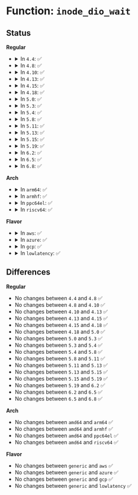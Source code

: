 # Function: <code>inode_dio_wait</code>

## Status
<b>Regular</b>
<ul>
<li>
<details>
<summary>In <code>4.4</code>: ✅</summary>

```c
void inode_dio_wait(struct inode *inode);
```

**Collision:** Unique Global

**Inline:** No

**Transformation:** False

**Instances:**

```
In fs/inode.c (ffffffff81227430)
Location: fs/inode.c:1996
Inline: False
Direct callers:
  - fs/ext4/inode.c:ext4_punch_hole
  - fs/ext4/inode.c:ext4_setattr
  - fs/ext4/inode.c:ext4_change_inode_journal_flag
  - fs/ext4/ioctl.c:ext4_ioctl
  - fs/ext4/ioctl.c:ext4_ioctl
  - fs/ext4/extents.c:ext4_collapse_range
  - fs/ext4/extents.c:ext4_insert_range
  - fs/ext4/extents.c:ext4_fallocate
  - fs/ext4/move_extent.c:ext4_move_extents
  - fs/ext4/move_extent.c:ext4_move_extents
  - fs/fat/file.c:fat_setattr
```
**Symbols:**

```
ffffffff81227430-ffffffff81227528: inode_dio_wait (STB_GLOBAL)
```
</details>
</li>
<li>
<details>
<summary>In <code>4.8</code>: ✅</summary>

```c
void inode_dio_wait(struct inode *inode);
```

**Collision:** Unique Global

**Inline:** No

**Transformation:** False

**Instances:**

```
In fs/inode.c (ffffffff8124fb50)
Location: fs/inode.c:2013
Inline: False
Direct callers:
  - fs/ext4/inode.c:ext4_change_inode_journal_flag
  - fs/ext4/inode.c:ext4_setattr
  - fs/ext4/inode.c:ext4_punch_hole
  - fs/ext4/ioctl.c:ext4_ioctl
  - fs/ext4/ioctl.c:ext4_ioctl
  - fs/ext4/extents.c:ext4_insert_range
  - fs/ext4/extents.c:ext4_collapse_range
  - fs/ext4/extents.c:ext4_fallocate
  - fs/ext4/extents.c:ext4_fallocate
  - fs/ext4/move_extent.c:ext4_move_extents
  - fs/ext4/move_extent.c:ext4_move_extents
  - fs/fat/file.c:fat_setattr
```
**Symbols:**

```
ffffffff8124fb50-ffffffff8124fc48: inode_dio_wait (STB_GLOBAL)
```
</details>
</li>
<li>
<details>
<summary>In <code>4.10</code>: ✅</summary>

```c
void inode_dio_wait(struct inode *inode);
```

**Collision:** Unique Global

**Inline:** No

**Transformation:** False

**Instances:**

```
In fs/inode.c (ffffffff81262b80)
Location: fs/inode.c:2063
Inline: False
Direct callers:
  - fs/read_write.c:vfs_clone_file_prep_inodes
  - fs/read_write.c:vfs_clone_file_prep_inodes
  - fs/read_write.c:vfs_clone_file_prep_inodes
  - fs/ext4/inode.c:ext4_change_inode_journal_flag
  - fs/ext4/inode.c:ext4_setattr
  - fs/ext4/inode.c:ext4_punch_hole
  - fs/ext4/ioctl.c:ext4_ioctl
  - fs/ext4/ioctl.c:ext4_ioctl
  - fs/ext4/extents.c:ext4_insert_range
  - fs/ext4/extents.c:ext4_collapse_range
  - fs/ext4/extents.c:ext4_fallocate
  - fs/ext4/extents.c:ext4_fallocate
  - fs/ext4/move_extent.c:ext4_move_extents
  - fs/ext4/move_extent.c:ext4_move_extents
  - fs/fat/file.c:fat_setattr
```
**Symbols:**

```
ffffffff81262b80-ffffffff81262c78: inode_dio_wait (STB_GLOBAL)
```
</details>
</li>
<li>
<details>
<summary>In <code>4.13</code>: ✅</summary>

```c
void inode_dio_wait(struct inode *inode);
```

**Collision:** Unique Global

**Inline:** No

**Transformation:** False

**Instances:**

```
In fs/inode.c (ffffffff81270410)
Location: fs/inode.c:2053
Inline: False
Direct callers:
  - fs/read_write.c:vfs_clone_file_prep_inodes
  - fs/read_write.c:vfs_clone_file_prep_inodes
  - fs/read_write.c:vfs_clone_file_prep_inodes
  - fs/ext4/extents.c:ext4_insert_range
  - fs/ext4/extents.c:ext4_collapse_range
  - fs/ext4/extents.c:ext4_fallocate
  - fs/ext4/extents.c:ext4_fallocate
  - fs/ext4/inode.c:ext4_change_inode_journal_flag
  - fs/ext4/inode.c:ext4_setattr
  - fs/ext4/inode.c:ext4_punch_hole
  - fs/ext4/ioctl.c:ext4_ioctl
  - fs/ext4/ioctl.c:ext4_ioctl
  - fs/ext4/move_extent.c:ext4_move_extents
  - fs/ext4/move_extent.c:ext4_move_extents
  - fs/fat/file.c:fat_setattr
```
**Symbols:**

```
ffffffff81270410-ffffffff81270511: inode_dio_wait (STB_GLOBAL)
```
</details>
</li>
<li>
<details>
<summary>In <code>4.15</code>: ✅</summary>

```c
void inode_dio_wait(struct inode *inode);
```

**Collision:** Unique Global

**Inline:** No

**Transformation:** False

**Instances:**

```
In fs/inode.c (ffffffff81292d50)
Location: fs/inode.c:2066
Inline: False
Direct callers:
  - fs/read_write.c:vfs_clone_file_prep_inodes
  - fs/read_write.c:vfs_clone_file_prep_inodes
  - fs/read_write.c:vfs_clone_file_prep_inodes
  - fs/ext4/extents.c:ext4_insert_range
  - fs/ext4/extents.c:ext4_collapse_range
  - fs/ext4/extents.c:ext4_fallocate
  - fs/ext4/extents.c:ext4_fallocate
  - fs/ext4/inode.c:ext4_change_inode_journal_flag
  - fs/ext4/inode.c:ext4_setattr
  - fs/ext4/inode.c:ext4_punch_hole
  - fs/ext4/ioctl.c:ext4_ioctl
  - fs/ext4/ioctl.c:ext4_ioctl
  - fs/ext4/move_extent.c:ext4_move_extents
  - fs/ext4/move_extent.c:ext4_move_extents
  - fs/fat/file.c:fat_setattr
```
**Symbols:**

```
ffffffff81292d50-ffffffff81292e51: inode_dio_wait (STB_GLOBAL)
```
</details>
</li>
<li>
<details>
<summary>In <code>4.18</code>: ✅</summary>

```c
void inode_dio_wait(struct inode *inode);
```

**Collision:** Unique Global

**Inline:** No

**Transformation:** False

**Instances:**

```
In fs/inode.c (ffffffff812b8870)
Location: fs/inode.c:2064
Inline: False
Direct callers:
  - fs/read_write.c:vfs_clone_file_prep_inodes
  - fs/read_write.c:vfs_clone_file_prep_inodes
  - fs/read_write.c:vfs_clone_file_prep_inodes
  - fs/ext4/extents.c:ext4_insert_range
  - fs/ext4/extents.c:ext4_collapse_range
  - fs/ext4/extents.c:ext4_fallocate
  - fs/ext4/extents.c:ext4_fallocate
  - fs/ext4/inode.c:ext4_change_inode_journal_flag
  - fs/ext4/inode.c:ext4_setattr
  - fs/ext4/inode.c:ext4_punch_hole
  - fs/ext4/ioctl.c:ext4_ioctl
  - fs/ext4/ioctl.c:ext4_ioctl
  - fs/ext4/move_extent.c:ext4_move_extents
  - fs/ext4/move_extent.c:ext4_move_extents
  - fs/fat/file.c:fat_setattr
```
**Symbols:**

```
ffffffff812b8870-ffffffff812b8971: inode_dio_wait (STB_GLOBAL)
```
</details>
</li>
<li>
<details>
<summary>In <code>5.0</code>: ✅</summary>

```c
void inode_dio_wait(struct inode *inode);
```

**Collision:** Unique Global

**Inline:** No

**Transformation:** False

**Instances:**

```
In fs/inode.c (ffffffff812cd9c0)
Location: fs/inode.c:2071
Inline: False
Direct callers:
  - fs/read_write.c:generic_remap_file_range_prep
  - fs/read_write.c:generic_remap_file_range_prep
  - fs/ext4/extents.c:ext4_insert_range
  - fs/ext4/extents.c:ext4_collapse_range
  - fs/ext4/extents.c:ext4_fallocate
  - fs/ext4/extents.c:ext4_fallocate
  - fs/ext4/inode.c:ext4_change_inode_journal_flag
  - fs/ext4/inode.c:ext4_setattr
  - fs/ext4/inode.c:ext4_punch_hole
  - fs/ext4/ioctl.c:ext4_ioctl
  - fs/ext4/ioctl.c:ext4_ioctl
  - fs/ext4/move_extent.c:ext4_move_extents
  - fs/ext4/move_extent.c:ext4_move_extents
  - fs/fat/file.c:fat_setattr
```
**Symbols:**

```
ffffffff812cd9c0-ffffffff812cdac1: inode_dio_wait (STB_GLOBAL)
```
</details>
</li>
<li>
<details>
<summary>In <code>5.3</code>: ✅</summary>

```c
void inode_dio_wait(struct inode *inode);
```

**Collision:** Unique Global

**Inline:** No

**Transformation:** False

**Instances:**

```
In fs/inode.c (ffffffff812ea770)
Location: fs/inode.c:2109
Inline: False
Direct callers:
  - fs/read_write.c:generic_remap_file_range_prep
  - fs/read_write.c:generic_remap_file_range_prep
  - fs/ext4/extents.c:ext4_insert_range
  - fs/ext4/extents.c:ext4_collapse_range
  - fs/ext4/extents.c:ext4_fallocate
  - fs/ext4/extents.c:ext4_zero_range
  - fs/ext4/inode.c:ext4_change_inode_journal_flag
  - fs/ext4/inode.c:ext4_setattr
  - fs/ext4/inode.c:ext4_punch_hole
  - fs/ext4/ioctl.c:ext4_ioctl_setflags
  - fs/ext4/ioctl.c:swap_inode_boot_loader
  - fs/ext4/ioctl.c:swap_inode_boot_loader
  - fs/ext4/move_extent.c:ext4_move_extents
  - fs/ext4/move_extent.c:ext4_move_extents
  - fs/fat/file.c:fat_setattr
```
**Symbols:**

```
ffffffff812ea770-ffffffff812ea863: inode_dio_wait (STB_GLOBAL)
```
</details>
</li>
<li>
<details>
<summary>In <code>5.4</code>: ✅</summary>

```c
void inode_dio_wait(struct inode *inode);
```

**Collision:** Unique Global

**Inline:** No

**Transformation:** False

**Instances:**

```
In fs/inode.c (ffffffff812fc1a0)
Location: fs/inode.c:2120
Inline: False
Direct callers:
  - mm/swapfile.c:__do_sys_swapon
  - fs/read_write.c:generic_remap_file_range_prep
  - fs/read_write.c:generic_remap_file_range_prep
  - fs/ext4/extents.c:ext4_insert_range
  - fs/ext4/extents.c:ext4_collapse_range
  - fs/ext4/extents.c:ext4_fallocate
  - fs/ext4/extents.c:ext4_zero_range
  - fs/ext4/inode.c:ext4_change_inode_journal_flag
  - fs/ext4/inode.c:ext4_setattr
  - fs/ext4/inode.c:ext4_punch_hole
  - fs/ext4/ioctl.c:ext4_ioctl_setflags
  - fs/ext4/ioctl.c:swap_inode_boot_loader
  - fs/ext4/ioctl.c:swap_inode_boot_loader
  - fs/ext4/move_extent.c:ext4_move_extents
  - fs/ext4/move_extent.c:ext4_move_extents
  - fs/fat/file.c:fat_setattr
```
**Symbols:**

```
ffffffff812fc1a0-ffffffff812fc293: inode_dio_wait (STB_GLOBAL)
```
</details>
</li>
<li>
<details>
<summary>In <code>5.8</code>: ✅</summary>

```c
void inode_dio_wait(struct inode *inode);
```

**Collision:** Unique Global

**Inline:** No

**Transformation:** False

**Instances:**

```
In fs/inode.c (ffffffff81334ce0)
Location: fs/inode.c:2204
Inline: False
Direct callers:
  - mm/swapfile.c:__do_sys_swapon
  - fs/read_write.c:generic_remap_file_range_prep
  - fs/read_write.c:generic_remap_file_range_prep
  - fs/ext4/extents.c:ext4_insert_range
  - fs/ext4/extents.c:ext4_collapse_range
  - fs/ext4/extents.c:ext4_fallocate
  - fs/ext4/extents.c:ext4_zero_range
  - fs/ext4/file.c:ext4_dio_write_iter
  - fs/ext4/inode.c:ext4_change_inode_journal_flag
  - fs/ext4/inode.c:ext4_setattr
  - fs/ext4/inode.c:ext4_punch_hole
  - fs/ext4/ioctl.c:ext4_ioctl_setflags
  - fs/ext4/ioctl.c:swap_inode_boot_loader
  - fs/ext4/ioctl.c:swap_inode_boot_loader
  - fs/ext4/move_extent.c:ext4_move_extents
  - fs/ext4/move_extent.c:ext4_move_extents
  - fs/fat/file.c:fat_setattr
```
**Symbols:**

```
ffffffff81334ce0-ffffffff81334dd1: inode_dio_wait (STB_GLOBAL)
```
</details>
</li>
<li>
<details>
<summary>In <code>5.11</code>: ✅</summary>

```c
void inode_dio_wait(struct inode *inode);
```

**Collision:** Unique Global

**Inline:** No

**Transformation:** False

**Instances:**

```
In fs/inode.c (ffffffff81340650)
Location: fs/inode.c:2205
Inline: False
Direct callers:
  - mm/swapfile.c:__do_sys_swapon
  - fs/remap_range.c:generic_remap_file_range_prep
  - fs/remap_range.c:generic_remap_file_range_prep
  - fs/ext4/extents.c:ext4_insert_range
  - fs/ext4/extents.c:ext4_collapse_range
  - fs/ext4/extents.c:ext4_fallocate
  - fs/ext4/extents.c:ext4_zero_range
  - fs/ext4/file.c:ext4_dio_write_iter
  - fs/ext4/inode.c:ext4_change_inode_journal_flag
  - fs/ext4/inode.c:ext4_setattr
  - fs/ext4/inode.c:ext4_punch_hole
  - fs/ext4/ioctl.c:ext4_ioctl_setflags
  - fs/ext4/ioctl.c:swap_inode_boot_loader
  - fs/ext4/ioctl.c:swap_inode_boot_loader
  - fs/ext4/move_extent.c:ext4_move_extents
  - fs/ext4/move_extent.c:ext4_move_extents
  - fs/fat/file.c:fat_setattr
```
**Symbols:**

```
ffffffff81340650-ffffffff81340741: inode_dio_wait (STB_GLOBAL)
```
</details>
</li>
<li>
<details>
<summary>In <code>5.13</code>: ✅</summary>

```c
void inode_dio_wait(struct inode *inode);
```

**Collision:** Unique Global

**Inline:** No

**Transformation:** False

**Instances:**

```
In fs/inode.c (ffffffff81346b80)
Location: fs/inode.c:2231
Inline: False
Direct callers:
  - mm/swapfile.c:__do_sys_swapon
  - fs/remap_range.c:generic_remap_file_range_prep
  - fs/remap_range.c:generic_remap_file_range_prep
  - fs/ext4/extents.c:ext4_insert_range
  - fs/ext4/extents.c:ext4_collapse_range
  - fs/ext4/extents.c:ext4_fallocate
  - fs/ext4/extents.c:ext4_zero_range
  - fs/ext4/file.c:ext4_dio_write_iter
  - fs/ext4/inode.c:ext4_change_inode_journal_flag
  - fs/ext4/inode.c:ext4_setattr
  - fs/ext4/inode.c:ext4_punch_hole
  - fs/ext4/ioctl.c:ext4_ioctl_setflags
  - fs/ext4/ioctl.c:swap_inode_boot_loader
  - fs/ext4/ioctl.c:swap_inode_boot_loader
  - fs/ext4/move_extent.c:ext4_move_extents
  - fs/ext4/move_extent.c:ext4_move_extents
  - fs/fat/file.c:fat_setattr
```
**Symbols:**

```
ffffffff81346b80-ffffffff81346c71: inode_dio_wait (STB_GLOBAL)
```
</details>
</li>
<li>
<details>
<summary>In <code>5.15</code>: ✅</summary>

```c
void inode_dio_wait(struct inode *inode);
```

**Collision:** Unique Global

**Inline:** No

**Transformation:** False

**Instances:**

```
In fs/inode.c (ffffffff813945e0)
Location: fs/inode.c:2236
Inline: False
Direct callers:
  - mm/swapfile.c:__do_sys_swapon
  - fs/remap_range.c:generic_remap_file_range_prep
  - fs/remap_range.c:generic_remap_file_range_prep
  - fs/ext4/extents.c:ext4_insert_range
  - fs/ext4/extents.c:ext4_collapse_range
  - fs/ext4/extents.c:ext4_fallocate
  - fs/ext4/extents.c:ext4_zero_range
  - fs/ext4/file.c:ext4_dio_write_iter
  - fs/ext4/inode.c:ext4_change_inode_journal_flag
  - fs/ext4/inode.c:ext4_setattr
  - fs/ext4/inode.c:ext4_punch_hole
  - fs/ext4/ioctl.c:ext4_ioctl_setflags
  - fs/ext4/ioctl.c:swap_inode_boot_loader
  - fs/ext4/ioctl.c:swap_inode_boot_loader
  - fs/ext4/move_extent.c:ext4_move_extents
  - fs/ext4/move_extent.c:ext4_move_extents
  - fs/fat/file.c:fat_setattr
```
**Symbols:**

```
ffffffff813945e0-ffffffff813946d1: inode_dio_wait (STB_GLOBAL)
```
</details>
</li>
<li>
<details>
<summary>In <code>5.19</code>: ✅</summary>

```c
void inode_dio_wait(struct inode *inode);
```

**Collision:** Unique Global

**Inline:** No

**Transformation:** False

**Instances:**

```
In fs/inode.c (ffffffff814167b0)
Location: fs/inode.c:2317
Inline: False
Direct callers:
  - mm/swapfile.c:__do_sys_swapon
  - fs/remap_range.c:generic_remap_file_range_prep
  - fs/remap_range.c:generic_remap_file_range_prep
  - fs/ext4/extents.c:ext4_insert_range
  - fs/ext4/extents.c:ext4_collapse_range
  - fs/ext4/extents.c:ext4_fallocate
  - fs/ext4/extents.c:ext4_zero_range
  - fs/ext4/file.c:ext4_dio_write_iter
  - fs/ext4/inode.c:ext4_change_inode_journal_flag
  - fs/ext4/inode.c:ext4_setattr
  - fs/ext4/inode.c:ext4_punch_hole
  - fs/ext4/ioctl.c:ext4_ioctl_setflags
  - fs/ext4/ioctl.c:swap_inode_boot_loader
  - fs/ext4/ioctl.c:swap_inode_boot_loader
  - fs/ext4/move_extent.c:ext4_move_extents
  - fs/ext4/move_extent.c:ext4_move_extents
  - fs/fat/file.c:fat_setattr
```
**Symbols:**

```
ffffffff814167b0-ffffffff814168ac: inode_dio_wait (STB_GLOBAL)
```
</details>
</li>
<li>
<details>
<summary>In <code>6.2</code>: ✅</summary>

```c
void inode_dio_wait(struct inode *inode);
```

**Collision:** Unique Global

**Inline:** No

**Transformation:** False

**Instances:**

```
In fs/inode.c (ffffffff814a1be0)
Location: fs/inode.c:2366
Inline: False
Direct callers:
  - mm/swapfile.c:__do_sys_swapon
  - fs/remap_range.c:__generic_remap_file_range_prep
  - fs/remap_range.c:__generic_remap_file_range_prep
  - fs/ext4/extents.c:ext4_insert_range
  - fs/ext4/extents.c:ext4_collapse_range
  - fs/ext4/extents.c:ext4_fallocate
  - fs/ext4/extents.c:ext4_zero_range
  - fs/ext4/file.c:ext4_dio_write_iter
  - fs/ext4/inode.c:ext4_change_inode_journal_flag
  - fs/ext4/inode.c:ext4_setattr
  - fs/ext4/inode.c:ext4_punch_hole
  - fs/ext4/ioctl.c:ext4_ioctl_setflags
  - fs/ext4/ioctl.c:swap_inode_boot_loader
  - fs/ext4/ioctl.c:swap_inode_boot_loader
  - fs/ext4/move_extent.c:ext4_move_extents
  - fs/ext4/move_extent.c:ext4_move_extents
  - fs/fat/file.c:fat_setattr
```
**Symbols:**

```
ffffffff814a1be0-ffffffff814a1cdc: inode_dio_wait (STB_GLOBAL)
```
</details>
</li>
<li>
<details>
<summary>In <code>6.5</code>: ✅</summary>

```c
void inode_dio_wait(struct inode *inode);
```

**Collision:** Unique Global

**Inline:** No

**Transformation:** False

**Instances:**

```
In fs/inode.c (ffffffff814d6d30)
Location: fs/inode.c:2411
Inline: False
Direct callers:
  - mm/swapfile.c:__do_sys_swapon
  - fs/remap_range.c:__generic_remap_file_range_prep
  - fs/remap_range.c:__generic_remap_file_range_prep
  - fs/ext4/extents.c:ext4_insert_range
  - fs/ext4/extents.c:ext4_collapse_range
  - fs/ext4/extents.c:ext4_fallocate
  - fs/ext4/extents.c:ext4_zero_range
  - fs/ext4/inode.c:ext4_change_inode_journal_flag
  - fs/ext4/inode.c:ext4_setattr
  - fs/ext4/inode.c:ext4_punch_hole
  - fs/ext4/ioctl.c:ext4_ioctl_setflags
  - fs/ext4/ioctl.c:swap_inode_boot_loader
  - fs/ext4/ioctl.c:swap_inode_boot_loader
  - fs/ext4/move_extent.c:ext4_move_extents
  - fs/ext4/move_extent.c:ext4_move_extents
  - fs/fat/file.c:fat_setattr
```
**Symbols:**

```
ffffffff814d6d30-ffffffff814d6e2c: inode_dio_wait (STB_GLOBAL)
```
</details>
</li>
<li>
<details>
<summary>In <code>6.8</code>: ✅</summary>

```c
void inode_dio_wait(struct inode *inode);
```

**Collision:** Unique Global

**Inline:** No

**Transformation:** False

**Instances:**

```
In fs/inode.c (ffffffff815091d0)
Location: fs/inode.c:2414
Inline: False
Direct callers:
  - mm/swapfile.c:__do_sys_swapon
  - fs/remap_range.c:__generic_remap_file_range_prep
  - fs/remap_range.c:__generic_remap_file_range_prep
  - fs/ext4/extents.c:ext4_insert_range
  - fs/ext4/extents.c:ext4_collapse_range
  - fs/ext4/extents.c:ext4_fallocate
  - fs/ext4/extents.c:ext4_zero_range
  - fs/ext4/file.c:ext4_dio_write_checks
  - fs/ext4/inode.c:ext4_change_inode_journal_flag
  - fs/ext4/inode.c:ext4_setattr
  - fs/ext4/inode.c:ext4_punch_hole
  - fs/ext4/ioctl.c:ext4_ioctl_setflags
  - fs/ext4/ioctl.c:swap_inode_boot_loader
  - fs/ext4/ioctl.c:swap_inode_boot_loader
  - fs/ext4/move_extent.c:ext4_move_extents
  - fs/ext4/move_extent.c:ext4_move_extents
  - fs/fat/file.c:fat_setattr
```
**Symbols:**

```
ffffffff815091d0-ffffffff815092cc: inode_dio_wait (STB_GLOBAL)
```
</details>
</li>
</ul>
<b>Arch</b>
<ul>
<li>
<details>
<summary>In <code>arm64</code>: ✅</summary>

```c
void inode_dio_wait(struct inode *inode);
```

**Collision:** Unique Global

**Inline:** No

**Transformation:** False

**Instances:**

```
In fs/inode.c (ffff8000103abba8)
Location: fs/inode.c:2120
Inline: False
Direct callers:
  - mm/swapfile.c:__do_sys_swapon
  - fs/read_write.c:generic_remap_file_range_prep
  - fs/read_write.c:generic_remap_file_range_prep
  - fs/ext4/extents.c:ext4_insert_range
  - fs/ext4/extents.c:ext4_collapse_range
  - fs/ext4/extents.c:ext4_fallocate
  - fs/ext4/extents.c:ext4_zero_range
  - fs/ext4/inode.c:ext4_change_inode_journal_flag
  - fs/ext4/inode.c:ext4_setattr
  - fs/ext4/inode.c:ext4_punch_hole
  - fs/ext4/ioctl.c:ext4_ioctl_setflags
  - fs/ext4/ioctl.c:swap_inode_boot_loader
  - fs/ext4/ioctl.c:swap_inode_boot_loader
  - fs/ext4/move_extent.c:ext4_move_extents
  - fs/ext4/move_extent.c:ext4_move_extents
  - fs/fat/file.c:fat_setattr
```
**Symbols:**

```
ffff8000103abba8-ffff8000103abc94: inode_dio_wait (STB_GLOBAL)
```
</details>
</li>
<li>
<details>
<summary>In <code>armhf</code>: ✅</summary>

```c
void inode_dio_wait(struct inode *inode);
```

**Collision:** Unique Global

**Inline:** No

**Transformation:** False

**Instances:**

```
In fs/inode.c (c058cfb8)
Location: fs/inode.c:2120
Inline: False
Direct callers:
  - mm/swapfile.c:__do_sys_swapon
  - fs/read_write.c:generic_remap_file_range_prep
  - fs/read_write.c:generic_remap_file_range_prep
  - fs/ext4/extents.c:ext4_insert_range
  - fs/ext4/extents.c:ext4_collapse_range
  - fs/ext4/extents.c:ext4_fallocate
  - fs/ext4/extents.c:ext4_zero_range
  - fs/ext4/inode.c:ext4_change_inode_journal_flag
  - fs/ext4/inode.c:ext4_setattr
  - fs/ext4/inode.c:ext4_punch_hole
  - fs/ext4/ioctl.c:ext4_ioctl_setflags
  - fs/ext4/ioctl.c:swap_inode_boot_loader
  - fs/ext4/ioctl.c:swap_inode_boot_loader
  - fs/ext4/move_extent.c:ext4_move_extents
  - fs/ext4/move_extent.c:ext4_move_extents
  - fs/fat/file.c:fat_setattr
```
**Symbols:**

```
c058cfb8-c058d0bc: inode_dio_wait (STB_GLOBAL)
```
</details>
</li>
<li>
<details>
<summary>In <code>ppc64el</code>: ✅</summary>

```c
void inode_dio_wait(struct inode *inode);
```

**Collision:** Unique Global

**Inline:** No

**Transformation:** False

**Instances:**

```
In fs/inode.c (c0000000004a6f20)
Location: fs/inode.c:2120
Inline: False
Direct callers:
  - mm/swapfile.c:__do_sys_swapon
  - fs/read_write.c:generic_remap_file_range_prep
  - fs/read_write.c:generic_remap_file_range_prep
  - fs/ext4/extents.c:ext4_insert_range
  - fs/ext4/extents.c:ext4_collapse_range
  - fs/ext4/extents.c:ext4_fallocate
  - fs/ext4/extents.c:ext4_zero_range
  - fs/ext4/extents.c:ext4_zero_range
  - fs/ext4/inode.c:ext4_change_inode_journal_flag
  - fs/ext4/inode.c:ext4_setattr
  - fs/ext4/inode.c:ext4_punch_hole
  - fs/ext4/ioctl.c:ext4_ioctl_setflags
  - fs/ext4/ioctl.c:swap_inode_boot_loader
  - fs/ext4/ioctl.c:swap_inode_boot_loader
  - fs/ext4/move_extent.c:ext4_move_extents
  - fs/ext4/move_extent.c:ext4_move_extents
  - fs/fat/file.c:fat_setattr
```
**Symbols:**

```
c0000000004a6f20-c0000000004a705c: inode_dio_wait (STB_GLOBAL)
```
</details>
</li>
<li>
<details>
<summary>In <code>riscv64</code>: ✅</summary>

```c
void inode_dio_wait(struct inode *inode);
```

**Collision:** Unique Global

**Inline:** No

**Transformation:** False

**Instances:**

```
In fs/inode.c (ffffffe00027112a)
Location: fs/inode.c:2120
Inline: False
Direct callers:
  - mm/swapfile.c:__do_sys_swapon
  - fs/read_write.c:generic_remap_file_range_prep
  - fs/read_write.c:generic_remap_file_range_prep
  - fs/ext4/extents.c:ext4_insert_range
  - fs/ext4/extents.c:ext4_collapse_range
  - fs/ext4/extents.c:ext4_fallocate
  - fs/ext4/extents.c:ext4_zero_range
  - fs/ext4/inode.c:ext4_change_inode_journal_flag
  - fs/ext4/inode.c:ext4_setattr
  - fs/ext4/inode.c:ext4_punch_hole
  - fs/ext4/ioctl.c:ext4_ioctl_setflags
  - fs/ext4/ioctl.c:swap_inode_boot_loader
  - fs/ext4/ioctl.c:swap_inode_boot_loader
  - fs/ext4/move_extent.c:ext4_move_extents
  - fs/ext4/move_extent.c:ext4_move_extents
  - fs/fat/file.c:fat_setattr
```
**Symbols:**

```
ffffffe00027112a-ffffffe0002711ec: inode_dio_wait (STB_GLOBAL)
```
</details>
</li>
</ul>
<b>Flavor</b>
<ul>
<li>
<details>
<summary>In <code>aws</code>: ✅</summary>

```c
void inode_dio_wait(struct inode *inode);
```

**Collision:** Unique Global

**Inline:** No

**Transformation:** False

**Instances:**

```
In fs/inode.c (ffffffff812f4780)
Location: fs/inode.c:2120
Inline: False
Direct callers:
  - mm/swapfile.c:__do_sys_swapon
  - fs/read_write.c:generic_remap_file_range_prep
  - fs/read_write.c:generic_remap_file_range_prep
  - fs/ext4/extents.c:ext4_insert_range
  - fs/ext4/extents.c:ext4_collapse_range
  - fs/ext4/extents.c:ext4_fallocate
  - fs/ext4/extents.c:ext4_zero_range
  - fs/ext4/inode.c:ext4_change_inode_journal_flag
  - fs/ext4/inode.c:ext4_setattr
  - fs/ext4/inode.c:ext4_punch_hole
  - fs/ext4/ioctl.c:ext4_ioctl_setflags
  - fs/ext4/ioctl.c:swap_inode_boot_loader
  - fs/ext4/ioctl.c:swap_inode_boot_loader
  - fs/ext4/move_extent.c:ext4_move_extents
  - fs/ext4/move_extent.c:ext4_move_extents
  - fs/fat/file.c:fat_setattr
```
**Symbols:**

```
ffffffff812f4780-ffffffff812f4873: inode_dio_wait (STB_GLOBAL)
```
</details>
</li>
<li>
<details>
<summary>In <code>azure</code>: ✅</summary>

```c
void inode_dio_wait(struct inode *inode);
```

**Collision:** Unique Global

**Inline:** No

**Transformation:** False

**Instances:**

```
In fs/inode.c (ffffffff812e53a0)
Location: fs/inode.c:2120
Inline: False
Direct callers:
  - mm/swapfile.c:__do_sys_swapon
  - fs/read_write.c:generic_remap_file_range_prep
  - fs/read_write.c:generic_remap_file_range_prep
  - fs/ext4/extents.c:ext4_insert_range
  - fs/ext4/extents.c:ext4_collapse_range
  - fs/ext4/extents.c:ext4_fallocate
  - fs/ext4/extents.c:ext4_zero_range
  - fs/ext4/inode.c:ext4_change_inode_journal_flag
  - fs/ext4/inode.c:ext4_setattr
  - fs/ext4/inode.c:ext4_punch_hole
  - fs/ext4/ioctl.c:ext4_ioctl_setflags
  - fs/ext4/ioctl.c:swap_inode_boot_loader
  - fs/ext4/ioctl.c:swap_inode_boot_loader
  - fs/ext4/move_extent.c:ext4_move_extents
  - fs/ext4/move_extent.c:ext4_move_extents
  - fs/fat/file.c:fat_setattr
```
**Symbols:**

```
ffffffff812e53a0-ffffffff812e5493: inode_dio_wait (STB_GLOBAL)
```
</details>
</li>
<li>
<details>
<summary>In <code>gcp</code>: ✅</summary>

```c
void inode_dio_wait(struct inode *inode);
```

**Collision:** Unique Global

**Inline:** No

**Transformation:** False

**Instances:**

```
In fs/inode.c (ffffffff812f2590)
Location: fs/inode.c:2120
Inline: False
Direct callers:
  - mm/swapfile.c:__do_sys_swapon
  - fs/read_write.c:generic_remap_file_range_prep
  - fs/read_write.c:generic_remap_file_range_prep
  - fs/ext4/extents.c:ext4_insert_range
  - fs/ext4/extents.c:ext4_collapse_range
  - fs/ext4/extents.c:ext4_fallocate
  - fs/ext4/extents.c:ext4_zero_range
  - fs/ext4/inode.c:ext4_change_inode_journal_flag
  - fs/ext4/inode.c:ext4_setattr
  - fs/ext4/inode.c:ext4_punch_hole
  - fs/ext4/ioctl.c:ext4_ioctl_setflags
  - fs/ext4/ioctl.c:swap_inode_boot_loader
  - fs/ext4/ioctl.c:swap_inode_boot_loader
  - fs/ext4/move_extent.c:ext4_move_extents
  - fs/ext4/move_extent.c:ext4_move_extents
  - fs/fat/file.c:fat_setattr
```
**Symbols:**

```
ffffffff812f2590-ffffffff812f2683: inode_dio_wait (STB_GLOBAL)
```
</details>
</li>
<li>
<details>
<summary>In <code>lowlatency</code>: ✅</summary>

```c
void inode_dio_wait(struct inode *inode);
```

**Collision:** Unique Global

**Inline:** No

**Transformation:** False

**Instances:**

```
In fs/inode.c (ffffffff81303ca0)
Location: fs/inode.c:2120
Inline: False
Direct callers:
  - mm/swapfile.c:__do_sys_swapon
  - fs/read_write.c:generic_remap_file_range_prep
  - fs/read_write.c:generic_remap_file_range_prep
  - fs/ext4/extents.c:ext4_insert_range
  - fs/ext4/extents.c:ext4_collapse_range
  - fs/ext4/extents.c:ext4_fallocate
  - fs/ext4/extents.c:ext4_zero_range
  - fs/ext4/inode.c:ext4_change_inode_journal_flag
  - fs/ext4/inode.c:ext4_setattr
  - fs/ext4/inode.c:ext4_punch_hole
  - fs/ext4/ioctl.c:ext4_ioctl_setflags
  - fs/ext4/ioctl.c:swap_inode_boot_loader
  - fs/ext4/ioctl.c:swap_inode_boot_loader
  - fs/ext4/move_extent.c:ext4_move_extents
  - fs/ext4/move_extent.c:ext4_move_extents
  - fs/fat/file.c:fat_setattr
```
**Symbols:**

```
ffffffff81303ca0-ffffffff81303d93: inode_dio_wait (STB_GLOBAL)
```
</details>
</li>
</ul>

## Differences
<b>Regular</b>
<ul>
<li>
No changes between <code>4.4</code> and <code>4.8</code> ✅
</li>
<li>
No changes between <code>4.8</code> and <code>4.10</code> ✅
</li>
<li>
No changes between <code>4.10</code> and <code>4.13</code> ✅
</li>
<li>
No changes between <code>4.13</code> and <code>4.15</code> ✅
</li>
<li>
No changes between <code>4.15</code> and <code>4.18</code> ✅
</li>
<li>
No changes between <code>4.18</code> and <code>5.0</code> ✅
</li>
<li>
No changes between <code>5.0</code> and <code>5.3</code> ✅
</li>
<li>
No changes between <code>5.3</code> and <code>5.4</code> ✅
</li>
<li>
No changes between <code>5.4</code> and <code>5.8</code> ✅
</li>
<li>
No changes between <code>5.8</code> and <code>5.11</code> ✅
</li>
<li>
No changes between <code>5.11</code> and <code>5.13</code> ✅
</li>
<li>
No changes between <code>5.13</code> and <code>5.15</code> ✅
</li>
<li>
No changes between <code>5.15</code> and <code>5.19</code> ✅
</li>
<li>
No changes between <code>5.19</code> and <code>6.2</code> ✅
</li>
<li>
No changes between <code>6.2</code> and <code>6.5</code> ✅
</li>
<li>
No changes between <code>6.5</code> and <code>6.8</code> ✅
</li>
</ul>
<b>Arch</b>
<ul>
<li>
No changes between <code>amd64</code> and <code>arm64</code> ✅
</li>
<li>
No changes between <code>amd64</code> and <code>armhf</code> ✅
</li>
<li>
No changes between <code>amd64</code> and <code>ppc64el</code> ✅
</li>
<li>
No changes between <code>amd64</code> and <code>riscv64</code> ✅
</li>
</ul>
<b>Flavor</b>
<ul>
<li>
No changes between <code>generic</code> and <code>aws</code> ✅
</li>
<li>
No changes between <code>generic</code> and <code>azure</code> ✅
</li>
<li>
No changes between <code>generic</code> and <code>gcp</code> ✅
</li>
<li>
No changes between <code>generic</code> and <code>lowlatency</code> ✅
</li>
</ul>
